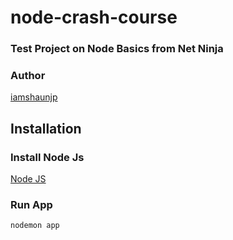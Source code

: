 # node-crash-course

### Test Project on Node Basics from Net Ninja

### Author
[iamshaunjp](https://github.com/iamshaunjp)

## Installation

### Install Node Js
[Node JS](https://nodejs.org/en/download/)

### Run App

``` nodemon app ```

